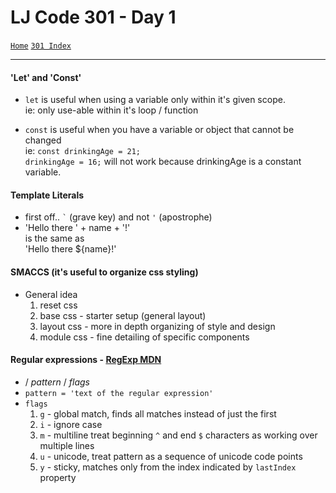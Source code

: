 # LJ Code 301 - Day 1
<a href="../README.md">`Home`</a>
<a href="301_README.md">`301 Index`</a>
<hr>

#### 'Let' and 'Const'
- `let` is useful when using a variable only within it's given scope. </br>
ie: only use-able within it's loop / function

- `const` is useful when you have a variable or object that cannot be changed </br>
ie: `const drinkingAge = 21;` </br>
`drinkingAge = 16;` will not work because drinkingAge is a constant variable.

#### Template Literals
- first off..  <code>\`</code> (grave key) and not `'` (apostrophe)
- 'Hello there ' + name + '!' <br>
is the same as <br>
'Hello there ${name}!'

#### SMACCS (it's useful to organize css styling)
- General idea
  1. reset css
  2. base css - starter setup (general layout)
  3. layout css - more in depth organizing of style and design
  4. module css - fine detailing of specific components

#### Regular expressions - <a href="https://developer.mozilla.org/en-US/docs/Web/JavaScript/Reference/Global_Objects/RegExp">RegExp MDN</a>

- / <i>pattern</i> / <i>flags</i>
- `pattern = 'text of the regular expression'`
- `flags`
  1. `g` - global match, finds all matches instead of just the first
  2. `i` - ignore case
  3. `m` - multiline treat beginning `^` and end `$` characters as working over multiple lines
  4. `u` - unicode, treat pattern as a sequence of unicode code points
  5. `y` - sticky, matches only from the index indicated by `lastIndex` property
